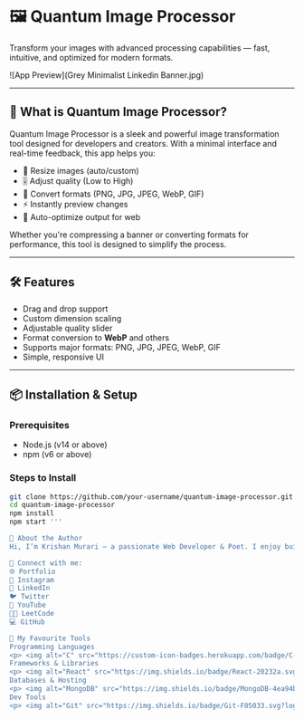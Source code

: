 # 🖼️ Quantum Image Processor

Transform your images with advanced processing capabilities — fast, intuitive, and optimized for modern formats.

![App Preview](Grey Minimalist Linkedin Banner.jpg)

---

## 🚀 What is Quantum Image Processor?

Quantum Image Processor is a sleek and powerful image transformation tool designed for developers and creators. With a minimal interface and real-time feedback, this app helps you:

- 🎯 Resize images (auto/custom)
- 🎚️ Adjust quality (Low to High)
- 🔁 Convert formats (PNG, JPG, JPEG, WebP, GIF)
- ⚡ Instantly preview changes
- 🧠 Auto-optimize output for web

Whether you're compressing a banner or converting formats for performance, this tool is designed to simplify the process.

---

## 🛠️ Features

- Drag and drop support
- Custom dimension scaling
- Adjustable quality slider
- Format conversion to **WebP** and others
- Supports major formats: PNG, JPG, JPEG, WebP, GIF
- Simple, responsive UI

---

## 📦 Installation & Setup

### Prerequisites

- Node.js (v14 or above)
- npm (v6 or above)

### Steps to Install

```bash
git clone https://github.com/your-username/quantum-image-processor.git
cd quantum-image-processor
npm install
npm start '''

👤 About the Author
Hi, I’m Krishan Murari – a passionate Web Developer & Poet. I enjoy building intuitive tools and meaningful user experiences.

🔗 Connect with me:
🌐 Portfolio
📱 Instagram
💼 LinkedIn
🐦 Twitter
🎥 YouTube
👨‍💻 LeetCode
💻 GitHub

🧰 My Favourite Tools
Programming Languages
<p> <img alt="C" src="https://custom-icon-badges.herokuapp.com/badge/C-03599C.svg?logo=c-in-hexagon&logoColor=white"> <img alt="C++" src="https://custom-icon-badges.herokuapp.com/badge/C++-9C033A.svg?logo=cpp2&logoColor=white"> <img alt="JavaScript" src="https://img.shields.io/badge/JavaScript-F7DF1E.svg?logo=javascript&logoColor=black"> <img alt="Python" src="https://img.shields.io/badge/Python-14354C.svg?logo=python&logoColor=white"> <img alt="PHP" src="https://img.shields.io/badge/PHP-777BB4.svg?logo=php&logoColor=white"> <img alt="HTML" src="https://img.shields.io/badge/HTML-E34F26.svg?logo=html5&logoColor=white"> <img alt="CSS" src="https://img.shields.io/badge/CSS-1572B6.svg?logo=css3&logoColor=white"> </p>
Frameworks & Libraries
<p> <img alt="React" src="https://img.shields.io/badge/React-20232a.svg?logo=react&logoColor=%2361DAFB"> <img alt="Bootstrap" src="https://img.shields.io/badge/Bootstrap-7952B3.svg?logo=bootstrap&logoColor=white"> <img alt="Express.js" src="https://img.shields.io/badge/Express.js-404d59.svg?logo=express&logoColor=white"> </p>
Databases & Hosting
<p> <img alt="MongoDB" src="https://img.shields.io/badge/MongoDB-4ea94b.svg?logo=mongodb&logoColor=white"> <img alt="MySQL" src="https://img.shields.io/badge/MySQL-00f.svg?logo=mysql&logoColor=white"> <img alt="GitHub Pages" src="https://img.shields.io/badge/GitHub%20Pages-327FC7.svg?logo=github&logoColor=white"> </p>
Dev Tools
<p> <img alt="Git" src="https://img.shields.io/badge/Git-F05033.svg?logo=git&logoColor=white"> <img alt="VS Code" src="https://img.shields.io/badge/VS%20Code-0078d7.svg?logo=visual-studio-code&logoColor=white"> <img alt="Canva" src="https://img.shields.io/badge/Canva-%2300C4CC.svg?logo=Canva&logoColor=white"> <img alt="Jupyter" src="https://img.shields.io/badge/Jupyter-F37626.svg?logo=Jupyter&logoColor=white"> <img alt="OBS Studio" src="https://img.shields.io/badge/OBS%20Studio-302E31?logo=obs-studio&logoColor=white"> </p>
